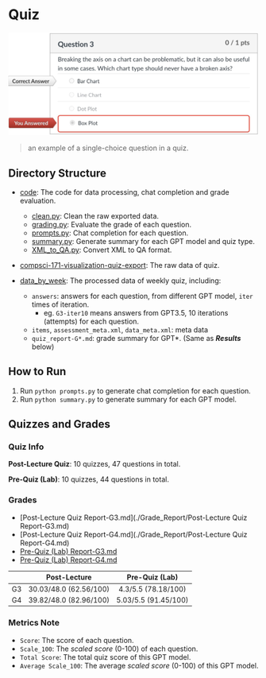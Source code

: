 # Quiz

![An example of a single-choice question in a quiz.](../src/quiz_exp.jpg)
> an example of a single-choice question in a quiz.

## Directory Structure

- [code](./code): The code for data processing, chat completion and grade evaluation.
  - [clean.py](./code/clean.py): Clean the raw exported data.
  - [grading.py](./code/grading.py): Evaluate the grade of each question.
  - [prompts.py](./code/prompts.py): Chat completion for each question.
  - [summary.py](./code/summary.py): Generate summary for each GPT model and quiz type.
  - [XML_to_QA.py](./code/XML_to_QA.py): Convert XML to QA format.

- [compsci-171-visualization-quiz-export](./compsci-171-visualization-quiz-export): The raw data of quiz.

- [data_by_week](./data_by_week): The processed data of weekly quiz, including:
  - `answers`: answers for each question, from different GPT model, `iter` times of iteration.
    - eg. `G3-iter10` means answers from GPT3.5, 10 iterations (attempts) for each question.
  - `items`, `assessment_meta.xml`, `data_meta.xml`: meta data
  - `quiz_report-G*.md`: grade summary for GPT*. (Same as __*Results*__ below)


## How to Run

1. Run `python prompts.py` to generate chat completion for each question.
2. Run `python summary.py` to generate summary for each GPT model.


## Quizzes and Grades

### Quiz Info

**Post-Lecture Quiz**: 10 quizzes, 47 questions in total.

**Pre-Quiz (Lab)**: 10 quizzes, 44 questions in total.

### Grades

  - [Post-Lecture Quiz Report-G3.md](./Grade_Report/Post-Lecture Quiz Report-G3.md)
  - [Post-Lecture Quiz Report-G4.md](./Grade_Report/Post-Lecture Quiz Report-G4.md)
  - [Pre-Quiz (Lab) Report-G3.md](<./Grade_Report/Pre-Quiz (Lab) Report-G3.md>)
  - [Pre-Quiz (Lab) Report-G4.md](<./Grade_Report/Pre-Quiz (Lab) Report-G4.md>)

|              |      Post-Lecture      |    Pre-Quiz (Lab)    |
|:------------:|:----------------------:|:--------------------:|
|      G3      | 30.03/48.0 (62.56/100) | 4.3/5.5 (78.18/100)  |
|      G4      | 39.82/48.0 (82.96/100) | 5.03/5.5 (91.45/100) |

### Metrics Note

- `Score`: The score of each question.
- `Scale_100`: The _scaled score_ (0-100) of each question.
- `Total Score`: The total quiz score of this GPT model.
- `Average Scale_100`: The average _scaled score_ (0-100) of this GPT model.